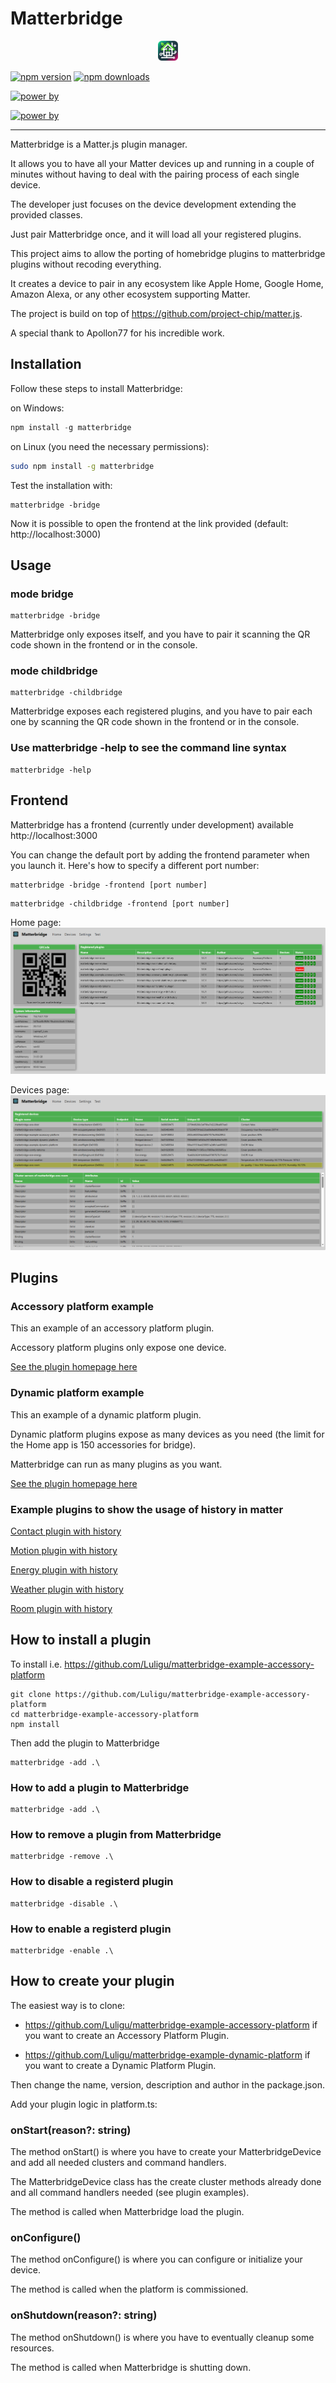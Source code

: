 # Matterbridge

<p align="center">
  <img src="https://github.com/Luligu/matterbridge/blob/main/frontend/public/matterbridge%2032x32.png" alt="Matterbridge Logo" width="32px" height="32px">
</p>


[![npm version](https://img.shields.io/npm/v/matterbridge.svg)](https://www.npmjs.com/package/matterbridge)
[![npm downloads](https://img.shields.io/npm/dt/matterbridge.svg)](https://www.npmjs.com/package/matterbridge)


[![power by](https://img.shields.io/badge/powered%20by-node--ansi--logger-blue)](https://www.npmjs.com/package/node-ansi-logger)

[![power by](https://img.shields.io/badge/powered%20by-node--persist--manager-blue)](https://www.npmjs.com/package/node-persist-manager)

---


Matterbridge is a Matter.js plugin manager. 

It allows you to have all your Matter devices up and running in a couple of minutes without
having to deal with the pairing process of each single device. 

The developer just focuses on the device development extending the provided classes.

Just pair Matterbridge once, and it will load all your registered plugins.

This project aims to allow the porting of homebridge plugins to matterbridge plugins without recoding everything.

It creates a device to pair in any ecosystem like Apple Home, Google Home, Amazon Alexa, or 
any other ecosystem supporting Matter.

The project is build on top of https://github.com/project-chip/matter.js. 

A special thank to Apollon77 for his incredible work.

## Installation

Follow these steps to install Matterbridge:

on Windows:
``` powershell
npm install -g matterbridge
```

on Linux (you need the necessary permissions):
``` bash
sudo npm install -g matterbridge
```

Test the installation with:
```
matterbridge -bridge
```
Now it is possible to open the frontend at the link provided (default: http://localhost:3000)

## Usage

### mode bridge

```
matterbridge -bridge
```

Matterbridge only exposes itself, and you have to pair it scanning the QR code shown in the frontend or in the console.

### mode childbridge

```
matterbridge -childbridge
```

Matterbridge exposes each registered plugins, and you have to pair each one by scanning the QR code shown in the frontend or in the console.

### Use matterbridge -help to see the command line syntax 

```
matterbridge -help
```


## Frontend

Matterbridge has a frontend (currently under development) available http://localhost:3000

You can change the default port by adding the frontend parameter when you launch it.
Here's how to specify a different port number:
```
matterbridge -bridge -frontend [port number]
```
```
matterbridge -childbridge -frontend [port number]
```

Home page:
![See the screenshot here](https://github.com/Luligu/matterbridge/blob/main/Screenshot%20home%20page.png)

Devices page:
![See the screenshot here](https://github.com/Luligu/matterbridge/blob/main/Screenshot%20devices%20page.png)

## Plugins

### Accessory platform example

This an example of an accessory platform plugin.

Accessory platform plugins only expose one device.

[See the plugin homepage here](https://github.com/Luligu/matterbridge-example-accessory-platform)

### Dynamic platform example

This an example of a dynamic platform plugin.

Dynamic platform plugins expose as many devices as you need (the limit for the Home app is 150 accessories for bridge).

Matterbridge can run as many plugins as you want.

[See the plugin homepage here](https://github.com/Luligu/matterbridge-example-dynamic-platform)

### Example plugins to show the usage of history in matter

[Contact plugin with history](https://github.com/Luligu/matterbridge-eve-door)

[Motion plugin with history](https://github.com/Luligu/matterbridge-eve-motion)

[Energy plugin with history](https://github.com/Luligu/matterbridge-eve-energy)

[Weather plugin with history](https://github.com/Luligu/matterbridge-eve-weather)

[Room plugin with history](https://github.com/Luligu/matterbridge-eve-room)

## How to install a plugin

To install i.e. https://github.com/Luligu/matterbridge-example-accessory-platform

```
git clone https://github.com/Luligu/matterbridge-example-accessory-platform
cd matterbridge-example-accessory-platform
npm install
```

Then add the plugin to Matterbridge
```
matterbridge -add .\
```

### How to add a plugin to Matterbridge

```
matterbridge -add .\
```

### How to remove a plugin from Matterbridge

```
matterbridge -remove .\
```

### How to disable a registerd plugin 

```
matterbridge -disable .\
```

### How to enable a registerd plugin 

```
matterbridge -enable .\
```

## How to create your plugin

The easiest way is to clone:

- https://github.com/Luligu/matterbridge-example-accessory-platform if you want to create an Accessory Platform Plugin.


- https://github.com/Luligu/matterbridge-example-dynamic-platform if you want to create a Dynamic Platform Plugin.

Then change the name, version, description and author in the package.json.

Add your plugin logic in platform.ts:

### onStart(reason?: string)
The method onStart() is where you have to create your MatterbridgeDevice and add all needed clusters and command handlers. 

The MatterbridgeDevice class has the create cluster methods already done and all command handlers needed (see plugin examples).

The method is called when Matterbridge load the plugin.

### onConfigure()
The method onConfigure() is where you can configure or initialize your device. 

The method is called when the platform is commissioned.

### onShutdown(reason?: string)
The method onShutdown() is where you have to eventually cleanup some resources. 

The method is called when Matterbridge is shutting down.
